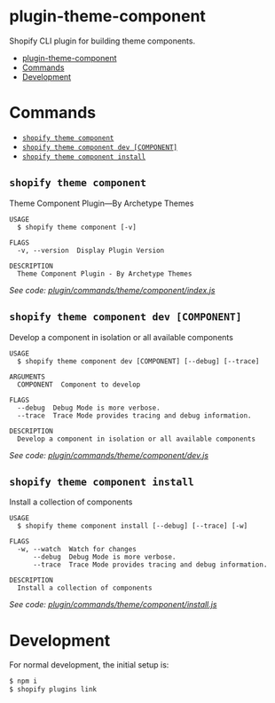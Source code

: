 # plugin-theme-component

Shopify CLI plugin for building theme components.

<!-- toc -->
* [plugin-theme-component](#plugin-theme-component)
* [Commands](#commands)
* [Development](#development)
<!-- tocstop -->

# Commands

<!-- commands -->
* [`shopify theme component`](#shopify-theme-component)
* [`shopify theme component dev [COMPONENT]`](#shopify-theme-component-dev-component)
* [`shopify theme component install`](#shopify-theme-component-install)

## `shopify theme component`

Theme Component Plugin—By Archetype Themes

```
USAGE
  $ shopify theme component [-v]

FLAGS
  -v, --version  Display Plugin Version

DESCRIPTION
  Theme Component Plugin - By Archetype Themes
```

_See code: [plugin/commands/theme/component/index.js](https://github.com/archetype-themes/plugin-theme-component/blob/v2.3.0/plugin/commands/theme/component/index.js)_

## `shopify theme component dev [COMPONENT]`

Develop a component in isolation or all available components

```
USAGE
  $ shopify theme component dev [COMPONENT] [--debug] [--trace]

ARGUMENTS
  COMPONENT  Component to develop

FLAGS
  --debug  Debug Mode is more verbose.
  --trace  Trace Mode provides tracing and debug information.

DESCRIPTION
  Develop a component in isolation or all available components
```

_See code: [plugin/commands/theme/component/dev.js](https://github.com/archetype-themes/plugin-theme-component/blob/v2.3.0/plugin/commands/theme/component/dev.js)_

## `shopify theme component install`

Install a collection of components

```
USAGE
  $ shopify theme component install [--debug] [--trace] [-w]

FLAGS
  -w, --watch  Watch for changes
      --debug  Debug Mode is more verbose.
      --trace  Trace Mode provides tracing and debug information.

DESCRIPTION
  Install a collection of components
```

_See code: [plugin/commands/theme/component/install.js](https://github.com/archetype-themes/plugin-theme-component/blob/v2.3.0/plugin/commands/theme/component/install.js)_
<!-- commandsstop -->

# Development

For normal development, the initial setup is:

```sh
$ npm i
$ shopify plugins link
```
